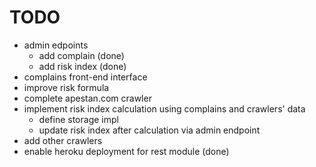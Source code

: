 TODO
====

* admin edpoints 
	* add complain 		(done)
	* add risk index	(done)
* complains front-end interface
* improve risk formula
* complete apestan.com crawler
* implement risk index calculation using complains and crawlers' data
	* define storage impl
	* update risk index after calculation via admin endpoint 
* add other crawlers
* enable heroku deployment for rest module	(done)